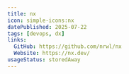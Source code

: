 ```yaml
---
title: nx
icon: simple-icons:nx
datePublished: 2025-07-22
tags: [devops, dx]
links:
  GitHub: https://github.com/nrwl/nx
  Website: https://nx.dev/
usageStatus: storedAway
---
```

